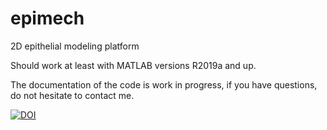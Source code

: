 # epimech
2D epithelial modeling platform

Should work at least with MATLAB versions R2019a and up.

The documentation of the code is work in progress, if you have questions, do not hesitate to contact me.


<a href="https://doi.org/10.5281/zenodo.7981322"><img src="https://zenodo.org/badge/DOI/10.5281/zenodo.7981322.svg" alt="DOI"></a>

